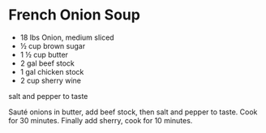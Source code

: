 # French Onion Soup

* 18 lbs Onion, medium sliced                                          
* ½ cup brown sugar
* 1 ½ cup butter                                                               
* 2 gal beef stock
* 1 gal chicken stock                                                        
* 2 cup sherry wine

salt and pepper to taste

Sauté onions in butter, add beef stock, then salt and pepper to taste.  Cook for 30 minutes.  Finally add sherry, cook for 10 minutes.

